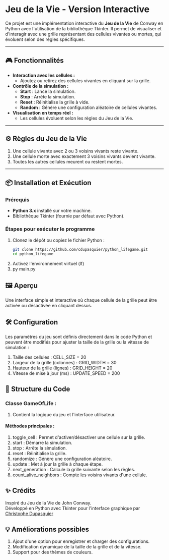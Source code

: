 # Jeu de la Vie - Version Interactive

Ce projet est une implémentation interactive du **Jeu de la Vie** de Conway en Python avec l'utilisation de la bibliothèque Tkinter. Il permet de visualiser et d'interagir avec une grille représentant des cellules vivantes ou mortes, qui évoluent selon des règles spécifiques.

---

## 🎮 Fonctionnalités

- **Interaction avec les cellules :**
  - Ajoutez ou retirez des cellules vivantes en cliquant sur la grille.
- **Contrôle de la simulation :**
  - **Start** : Lance la simulation.
  - **Stop** : Arrête la simulation.
  - **Reset** : Réinitialise la grille à vide.
  - **Random** : Génère une configuration aléatoire de cellules vivantes.
- **Visualisation en temps réel :**
  - Les cellules évoluent selon les règles du Jeu de la Vie.

---

## ⚙️ Règles du Jeu de la Vie

1. Une cellule vivante avec 2 ou 3 voisins vivants reste vivante.
2. Une cellule morte avec exactement 3 voisins vivants devient vivante.
3. Toutes les autres cellules meurent ou restent mortes.

---

## 📦 Installation et Exécution

### Prérequis

- **Python 3.x** installé sur votre machine.
- Bibliothèque Tkinter (fournie par défaut avec Python).

### Étapes pour exécuter le programme

1. Clonez le dépôt ou copiez le fichier Python :
   ```bash
   git clone https://github.com/cdupasquier/python_lifegame.git
   cd python_lifegame
   ```
2. Activez l'environnement virtuel (lf)
3. py main.py

## 🖼️ Aperçu

Une interface simple et interactive où chaque cellule de la grille peut être activée ou désactivée en cliquant dessus.

## 🛠️ Configuration

Les paramètres du jeu sont définis directement dans le code Python et peuvent être modifiés pour ajuster la taille de la grille ou la vitesse de simulation :

1. Taille des cellules : CELL_SIZE = 20
2. Largeur de la grille (colonnes) : GRID_WIDTH = 30
3. Hauteur de la grille (lignes) : GRID_HEIGHT = 20
4. Vitesse de mise à jour (ms) : UPDATE_SPEED = 200

## 📜 Structure du Code

### Classe GameOfLife :

1. Contient la logique du jeu et l'interface utilisateur.

#### Méthodes principales :

1. toggle_cell : Permet d'activer/désactiver une cellule sur la grille.
2. start : Démarre la simulation.
3. stop : Arrête la simulation.
4. reset : Réinitialise la grille.
5. randomize : Génère une configuration aléatoire.
6. update : Met à jour la grille à chaque étape.
7. next_generation : Calcule la grille suivante selon les règles.
8. count_alive_neighbors : Compte les voisins vivants d'une cellule.

## ✨ Crédits

Inspiré du Jeu de la Vie de John Conway. </br>
Développé en Python avec Tkinter pour l'interface graphique par [Christophe Dupasquier](https://christophe.dupasquier.ch)

## 💡 Améliorations possibles

1. Ajout d'une option pour enregistrer et charger des configurations.
2. Modification dynamique de la taille de la grille et de la vitesse.
3. Support pour des thèmes de couleurs.
